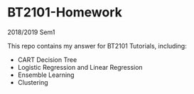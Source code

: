# BT2101-Homework
2018/2019 Sem1

This repo contains my answer for BT2101 Tutorials, including:
* CART Decision Tree
* Logistic Regression and Linear Regression
* Ensemble Learning
* Clustering
